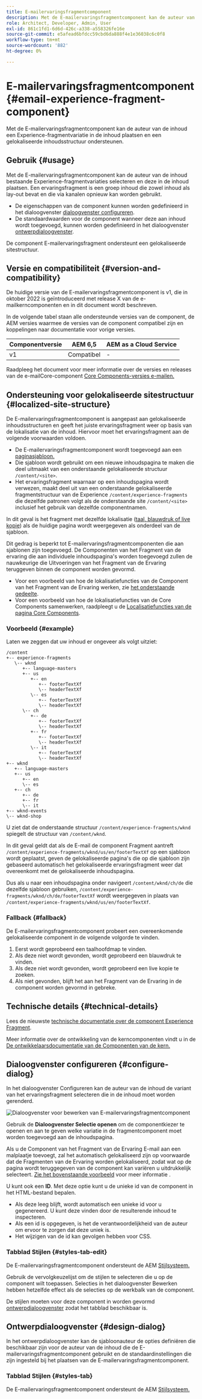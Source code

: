 ```yaml
---
title: E-mailervaringsfragmentcomponent
description: Met de E-mailervaringsfragmentcomponent kan de auteur van de inhoud een Experience-fragmentvariatie in de inhoud plaatsen en een gelokaliseerde inhoudsstructuur ondersteunen.
role: Architect, Developer, Admin, User
exl-id: 861c1fd1-6d6d-426c-a338-a558326fe16e
source-git-commit: e5afead6bfdcc59cbd6da888f4e1e36038c6c0f8
workflow-type: tm+mt
source-wordcount: '882'
ht-degree: 0%

---
```



# E-mailervaringsfragmentcomponent {#email-experience-fragment-component}

Met de E-mailervaringsfragmentcomponent kan de auteur van de inhoud een Experience-fragmentvariatie in de inhoud plaatsen en een gelokaliseerde inhoudsstructuur ondersteunen.

## Gebruik {#usage}

Met de E-mailervaringsfragmentcomponent kan de auteur van de inhoud bestaande Experience-fragmentvariaties selecteren en deze in de inhoud plaatsen. Een ervaringsfragment is een groep inhoud die zowel inhoud als lay-out bevat en die via kanalen opnieuw kan worden gebruikt.

* De eigenschappen van de component kunnen worden gedefinieerd in het dialoogvenster [dialoogvenster configureren](#configure-dialog).
* De standaardwaarden voor de component wanneer deze aan inhoud wordt toegevoegd, kunnen worden gedefinieerd in het dialoogvenster [ontwerpdialoogvenster](#design-dialog).

De component E-mailervaringsfragment ondersteunt een gelokaliseerde sitestructuur.

## Versie en compatibiliteit {#version-and-compatibility}

De huidige versie van de E-mailervaringsfragmentcomponent is v1, die in oktober 2022 is geïntroduceerd met release X van de e-mailkerncomponenten en in dit document wordt beschreven.

In de volgende tabel staan alle ondersteunde versies van de component, de AEM versies waarmee de versies van de component compatibel zijn en koppelingen naar documentatie voor vorige versies.

| Componentversie | AEM 6,5 | AEM as a Cloud Service |
|---|---|---|
| v1 | Compatibel | - |

Raadpleeg het document voor meer informatie over de versies en releases van de e-mailCore-component [Core Components-versies e-mailen.](/help/email/versions.md)

## Ondersteuning voor gelokaliseerde sitestructuur {#localized-site-structure}

De E-mailervaringsfragmentcomponent is aangepast aan gelokaliseerde inhoudsstructuren en geeft het juiste ervaringsfragment weer op basis van de lokalisatie van de inhoud. Hiervoor moet het ervaringsfragment aan de volgende voorwaarden voldoen.

* De E-mailervaringsfragmentcomponent wordt toegevoegd aan een [paginasjabloon.](https://experienceleague.adobe.com/docs/experience-manager-cloud-service/content/sites/authoring/features/templates.html)
* Die sjabloon wordt gebruikt om een nieuwe inhoudspagina te maken die deel uitmaakt van een onderstaande gelokaliseerde structuur `/content/<site>`.
* Het ervaringsfragment waarnaar op een inhoudspagina wordt verwezen, maakt deel uit van een onderstaande gelokaliseerde fragmentstructuur van de Experience `/content/experience-fragments` die dezelfde patronen volgt als de onderstaande site `/content/<site>` inclusief het gebruik van dezelfde componentnamen.

In dit geval is het fragment met dezelfde lokalisatie ([taal, blauwdruk of live kopie](https://experienceleague.adobe.com/docs/experience-manager-cloud-service/content/sites/administering/reusing-content/msm-and-translation.html)) als de huidige pagina wordt weergegeven als onderdeel van de sjabloon.

Dit gedrag is beperkt tot E-mailervaringsfragmentcomponenten die aan sjablonen zijn toegevoegd. De Componenten van het Fragment van de ervaring die aan individuele inhoudspagina&#39;s worden toegevoegd zullen de nauwkeurige die Uitvoeringen van het Fragment van de Ervaring teruggeven binnen de component worden gevormd.

* Voor een voorbeeld van hoe de lokalisatiefuncties van de Component van het Fragment van de Ervaring werken, zie [het onderstaande gedeelte](#example).
* Voor een voorbeeld van hoe de lokalisatiefuncties van de Core Components samenwerken, raadpleegt u de [Localisatiefuncties van de pagina Core Components](/help/get-started/localization.md).

### Voorbeeld {#example}

Laten we zeggen dat uw inhoud er ongeveer als volgt uitziet:

```
/content
+-- experience-fragments
   \-- wknd
      +-- language-masters
      +-- us
         +-- en
            +-- footerTextXf
            \-- headerTextXf
         \-- es
            +-- footerTextXf
            \-- headerTextXf
      \-- ch
         +-- de
            +-- footerTextXf
            \-- headerTextXf
         +-- fr
            +-- footerTextXf
            \-- headerTextXf
         \-- it
            +-- footerTextXf
            \-- headerTextXf
+-- wknd
   +-- language-masters
   +-- us
      +-- en
      \-- es
   +-- ch
      +-- de
      +-- fr
      \-- it
+-- wknd-events
\-- wknd-shop
```

U ziet dat de onderstaande structuur `/content/experience-fragments/wknd` spiegelt de structuur van `/content/wknd`.

In dit geval geldt dat als de E-mail de component Fragment aantreft `/content/experience-fragments/wknd/us/en/footerTextXf` op een sjabloon wordt geplaatst, geven de gelokaliseerde pagina&#39;s die op die sjabloon zijn gebaseerd automatisch het gelokaliseerde ervaringsfragment weer dat overeenkomt met de gelokaliseerde inhoudspagina.

Dus als u naar een inhoudspagina onder navigeert `/content/wknd/ch/de` die dezelfde sjabloon gebruiken, `/content/experience-fragments/wknd/ch/de/footerTextXf` wordt weergegeven in plaats van `/content/experience-fragments/wknd/us/en/footerTextXf`.

### Fallback {#fallback}

De E-mailervaringsfragmentcomponent probeert een overeenkomende gelokaliseerde component in de volgende volgorde te vinden.

1. Eerst wordt geprobeerd een taalhoofdmap te vinden.
1. Als deze niet wordt gevonden, wordt geprobeerd een blauwdruk te vinden.
1. Als deze niet wordt gevonden, wordt geprobeerd een live kopie te zoeken.
1. Als niet gevonden, blijft het aan het Fragment van de Ervaring in de component worden gevormd in gebreke.

## Technische details {#technical-details}

Lees de nieuwste [technische documentatie over de component Experience Fragment](https://www.adobe.com/go/aem_cmp_xf_v1).

Meer informatie over de ontwikkeling van de kerncomponenten vindt u in de [De ontwikkelaarsdocumentatie van de Componenten van de kern.](/help/developing/overview.md)

## Dialoogvenster configureren {#configure-dialog}

In het dialoogvenster Configureren kan de auteur van de inhoud de variant van het ervaringsfragment selecteren die in de inhoud moet worden gerenderd.

![Dialoogvenster voor bewerken van E-mailervaringsfragmentcomponent](/help/email/assets/email-experience-fragment-edit.png)

Gebruik de **Dialoogvenster Selectie openen** om de componentkiezer te openen en aan te geven welke variatie in de fragmentcomponent moet worden toegevoegd aan de inhoudspagina.

Als u de Component van het Fragment van de Ervaring E-mail aan een malplaatje toevoegt, zal het automatisch gelokaliseerd zijn op voorwaarde dat de Fragmenten van de Ervaring worden gelokaliseerd, zodat wat op de pagina wordt teruggegeven van de component kan variëren u uitdrukkelijk selecteert. [Zie het bovenstaande voorbeeld](#example) voor meer informatie .

U kunt ook een **ID**. Met deze optie kunt u de unieke id van de component in het HTML-bestand bepalen.

* Als deze leeg blijft, wordt automatisch een unieke id voor u gegenereerd. U kunt deze vinden door de resulterende inhoud te inspecteren.
* Als een id is opgegeven, is het de verantwoordelijkheid van de auteur om ervoor te zorgen dat deze uniek is.
* Het wijzigen van de id kan gevolgen hebben voor CSS.

### Tabblad Stijlen {#styles-tab-edit}

De E-mailervaringsfragmentcomponent ondersteunt de AEM [Stijlsysteem.](/help/get-started/authoring.md#component-styling)

Gebruik de vervolgkeuzelijst om de stijlen te selecteren die u op de component wilt toepassen. Selecties in het dialoogvenster Bewerken hebben hetzelfde effect als de selecties op de werkbalk van de component.

De stijlen moeten voor deze component in worden gevormd [ontwerpdialoogvenster](#design-dialog) zodat het tabblad beschikbaar is.

## Ontwerpdialoogvenster {#design-dialog}

In het ontwerpdialoogvenster kan de sjabloonauteur de opties definiëren die beschikbaar zijn voor de auteur van de inhoud die de E-mailervaringsfragmentcomponent gebruikt en de standaardinstellingen die zijn ingesteld bij het plaatsen van de E-mailervaringsfragmentcomponent.

### Tabblad Stijlen {#styles-tab}

De E-mailervaringsfragmentcomponent ondersteunt de AEM [Stijlsysteem.](/help/get-started/authoring.md#component-styling)
